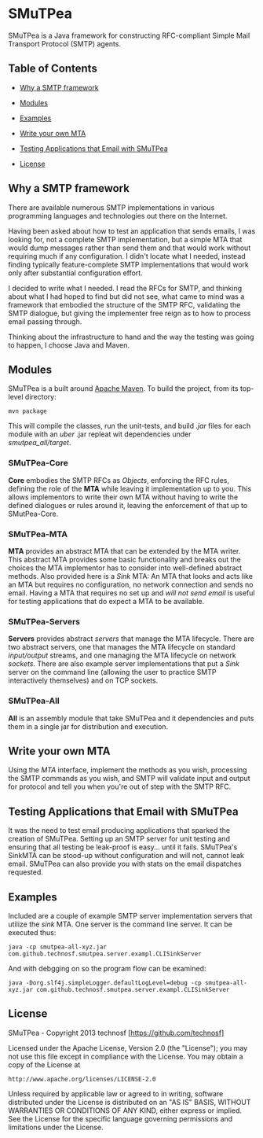 # SMuTPea #

SMuTPea is a Java framework for constructing RFC-compliant Simple Mail Transport Protocol (SMTP) agents.

## Table of Contents ##

- [Why a SMTP framework](#why-a-smtp-framework)
- [Modules](#modules)
- [Examples](#examples)
- [Write your own MTA](write-your-own-mta)
- [Testing Applications that Email with SMuTPea](#testing-applications-that-email-with-smutpea)

- [License](#license)


## Why a SMTP framework ##

There are available numerous SMTP implementations in various programming languages and technologies out there on the Internet. 

Having been asked about how to test an application that sends emails, I was looking for, not a complete SMTP implementation, but a simple MTA that would dump messages rather than send them and that would work without requiring much if any configuration. I didn't locate what I needed, instead finding typically feature-complete SMTP implementations that would work only after substantial configuration effort.

I decided to write what I needed. I read the RFCs for SMTP, and thinking about what I had hoped to find but did not see, what came to mind was a framework that embodied the structure of the SMTP RFC, validating the SMTP dialogue, but giving the implementer free reign as to how to process email passing through.

Thinking about the infrastructure to hand and the way the testing was going to happen, I choose Java and Maven. 


## Modules ##

SMuTPea is a built around [Apache Maven](https://maven.apache.org/). 
To build the project, from its top-level directory:
```
mvn package
```
This will compile the classes, run the unit-tests, and build _.jar_ files for each module with an _uber_ .jar repleat wit dependencies under _smutpea\_all/target_.

### SMuTPea-Core ###
**Core** embodies the SMTP RFCs as _Objects_, enforcing the RFC rules, defining the role of the **MTA** while leaving it implementation up to you.
This allows implementors to write their own MTA without having to write the defined dialogues or rules around it, leaving the enforcement of that up to SMutPea-Core.

### SMuTPea-MTA ###
**MTA** provides an abstract MTA that can be extended by the MTA writer. This abstract MTA provides some basic functionality and breaks out the choices the MTA implementor has to consider into well-defined abstract methods.
Also provided here is a _Sink_ MTA: An MTA that looks and acts like an MTA but requires no configuration, no network connection and sends no email. 
Having a MTA that requires no set up and _will not send email_ is useful for testing applications that do expect a MTA to be available.

### SMuTPea-Servers ###
**Servers** provides abstract _servers_ that manage the MTA lifecycle. There are two abstract servers, one that manages the MTA lifecycle on standard _input/output_ streams, and one managing the MTA lifecycle on network _sockets_.
There are also example server implementations that put a _Sink_ server on the command line (allowing the user to practice SMTP interactively themselves) and on TCP sockets.

### SMuTPea-All ###
**All** is an assembly module that take SMuTPea and it dependencies and puts them in a single jar for distribution and execution.


## Write your own MTA ##

Using the *MTA* interface, implement the methods as you wish, processing the SMTP commands as you wish, and SMTP will validate input and output for protocol and tell you when you're out of step with the SMTP RFC.


## Testing Applications that Email with SMuTPea ##

It was the need to test email producing applications that sparked the creation of SMuTPea. Setting up an SMTP server for unit testing and ensuring that all testing be leak-proof is easy... until it fails. SMuTPea's SinkMTA can be stood-up without configuration and will not, cannot leak email. SMuTPea can also provide you with stats on the email dispatches requested.


## Examples ##

Included are a couple of example SMTP server implementation servers that utilize the _sink_ MTA. One server is the command line server. It can be executed thus:
```
java -cp smutpea-all-xyz.jar com.github.technosf.smutpea.server.exampl.CLISinkServer
```

And with debgging on so the program flow can be examined:
```
java -Dorg.slf4j.simpleLogger.defaultLogLevel=debug -cp smutpea-all-xyz.jar com.github.technosf.smutpea.server.exampl.CLISinkServer
```


## License ##

SMuTPea - Copyright 2013 technosf [https://github.com/technosf]

Licensed under the Apache License, Version 2.0 (the "License");
you may not use this file except in compliance with the License.
You may obtain a copy of the License at

	http://www.apache.org/licenses/LICENSE-2.0

Unless required by applicable law or agreed to in writing, software
distributed under the License is distributed on an "AS IS" BASIS,
WITHOUT WARRANTIES OR CONDITIONS OF ANY KIND, either express or implied.
See the License for the specific language governing permissions and
limitations under the License.